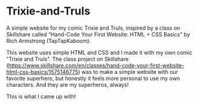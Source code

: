 # Trixie-and-Truls
A simple website for my comic Trixie and Truls, inspired by a class on Skillshare called “Hand-Code Your First Website: HTML + CSS Basics” by Rich Armstrong (TapTapKaboom).

This website uses simple HTML and CSS and I made it with my own comic "Trixie and Truls". The class project on Skillshare (https://www.skillshare.com/en/classes/hand-code-your-first-website-html-css-basics/1575146775) was to make a simple website with our favorite superhero, but honestly it feels more personal to use my own characters. And they are my superheros, always!

This is what I came up with!
